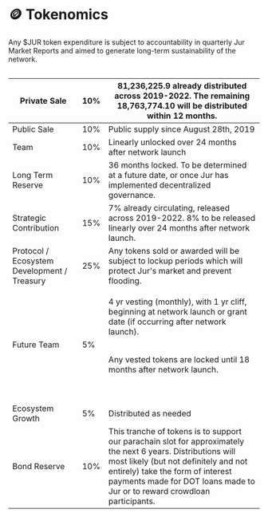 # 🪙 Tokenomics

Any $JUR token expenditure is subject to accountability in quarterly Jur Market Reports and aimed to generate long-term sustainability of the network.

<figure><img src="https://lh4.googleusercontent.com/4ZcqgooBrJqAbENhlnKMdgADcVNyhJo8sqovMshvDh8aWhMf__BnqvwEoR-rvmqL_022asideca2OjyBXfCkW_PT7RKkK0sdH-adjxONvO299nGl3IiyYvNUusYwwMI4ljZCKg0Rgoa5rKoWKCyaj0U" alt=""><figcaption></figcaption></figure>

| Private Sale                                | 10% | 81,236,225.9 already distributed across 2019-2022. The remaining 18,763,774.10 will be distributed within 12 months.                                                                                                                                                    |
| ------------------------------------------- | --- | ----------------------------------------------------------------------------------------------------------------------------------------------------------------------------------------------------------------------------------------------------------------------- |
| Public Sale                                 | 10% | Public supply since August 28th, 2019                                                                                                                                                                                                                                   |
| Team                                        | 10% | Linearly unlocked over 24 months after network launch                                                                                                                                                                                                                   |
| Long Term Reserve                           | 10% | 36 months locked. To be determined at a future date, or once Jur has implemented decentralized governance.                                                                                                                                                              |
| Strategic Contribution                      | 15% | 7% already circulating, released across 2019-2022. 8% to be released linearly over 24 months after network launch.                                                                                                                                                      |
| Protocol / Ecosystem Development / Treasury | 25% | Any tokens sold or awarded will be subject to lockup periods which will protect Jur's market and prevent flooding.                                                                                                                                                      |
| Future Team                                 | 5%  | <p>4 yr vesting (monthly), with 1 yr cliff, beginning at network launch or grant date (if occurring after network launch).<br><br></p><p>Any vested tokens are locked until 18 months after network launch.</p><p><br></p>                                              |
| Ecosystem Growth                            | 5%  | Distributed as needed                                                                                                                                                                                                                                                   |
| Bond Reserve                                | 10% | This tranche of tokens is to support our parachain slot for approximately the next 6 years. Distributions will most likely (but not definitely and not entirely) take the form of interest payments made for DOT loans made to Jur or to reward crowdloan participants. |

